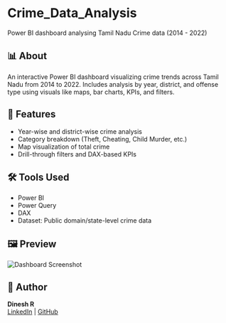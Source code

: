 # Crime_Data_Analysis
Power BI dashboard analysing Tamil Nadu Crime data (2014 - 2022)

## 📊 About
An interactive Power BI dashboard visualizing crime trends across Tamil Nadu from 2014 to 2022. Includes analysis by year, district, and offense type using visuals like maps, bar charts, KPIs, and filters.

## 🚀 Features
- Year-wise and district-wise crime analysis
- Category breakdown (Theft, Cheating, Child Murder, etc.)
- Map visualization of total crime
- Drill-through filters and DAX-based KPIs

## 🛠️ Tools Used
- Power BI
- Power Query
- DAX
- Dataset: Public domain/state-level crime data

## 🖼️ Preview
![Dashboard Screenshot](![Crime_Data_Screenshot](https://github.com/user-attachments/assets/faff0e52-6076-4a05-b4ce-000540c13150))

## 🔗 Author
**Dinesh R**  
[LinkedIn](https://www.linkedin.com/in/dineshr1999) | [GitHub](https://github.com/Dineshsri19)
